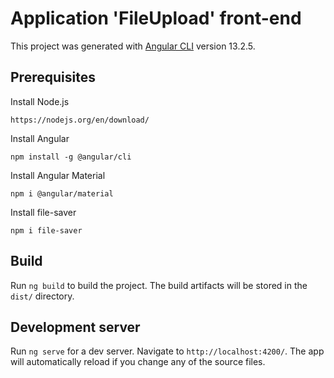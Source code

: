 # Application 'FileUpload' front-end

This project was generated with [Angular CLI](https://github.com/angular/angular-cli) version 13.2.5.

## Prerequisites
Install Node.js
~~~
https://nodejs.org/en/download/
~~~
Install Angular 
~~~
npm install -g @angular/cli
~~~
 Install Angular Material 
 ~~~
 npm i @angular/material
 ~~~
Install file-saver
 ~~~
npm i file-saver
 ~~~
## Build
Run `ng build` to build the project. The build artifacts will be stored in the `dist/` directory.

## Development server
Run `ng serve` for a dev server. Navigate to `http://localhost:4200/`. The app will automatically reload if you change any of the source files.



